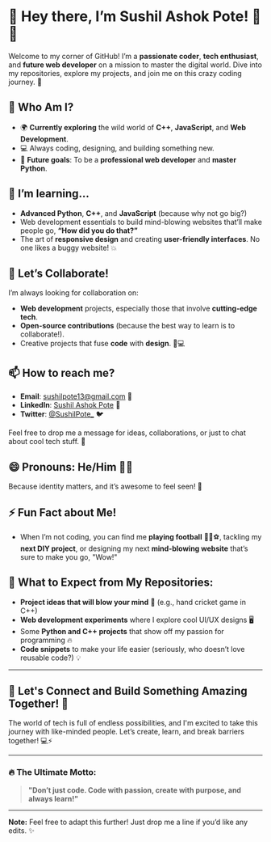 # 👋 Hey there, I’m Sushil Ashok Pote! 👾✨

Welcome to my corner of GitHub! I’m a **passionate coder**, **tech enthusiast**, and **future web developer** on a mission to master the digital world. Dive into my repositories, explore my projects, and join me on this crazy coding journey. 🚀

## 👀 Who Am I?

* 🌍 **Currently exploring** the wild world of **C++**, **JavaScript**, and **Web Development**.
* 💻 Always coding, designing, and building something new.
* 🚀 **Future goals**: To be a **professional web developer** and **master Python**.

## 🌱 I’m learning...

* **Advanced Python**, **C++**, and **JavaScript** (because why not go big?)
* Web development essentials to build mind-blowing websites that’ll make people go, **“How did you do that?”**
* The art of **responsive design** and creating **user-friendly interfaces**. No one likes a buggy website! 💥

## 💞️ Let’s Collaborate!

I’m always looking for collaboration on:

* **Web development** projects, especially those that involve **cutting-edge tech**.
* **Open-source contributions** (because the best way to learn is to collaborate!).
* Creative projects that fuse **code** with **design**. 🎨💻

## 📫 How to reach me?

* **Email**: [sushilpote13@gmail.com](mailto:sushilpote13@gmail.com) 📧
* **LinkedIn**: [Sushil Ashok Pote](https://www.linkedin.com/in/sushilpote) 🔗
* **Twitter**: [@SushilPote\_](https://x.com/SushilPote13) 🐦

Feel free to drop me a message for ideas, collaborations, or just to chat about cool tech stuff. 👾

## 😄 Pronouns: He/Him 🙋‍♂️

Because identity matters, and it’s awesome to feel seen! 🌈

## ⚡ Fun Fact about Me!

* When I’m not coding, you can find me **playing football** 🏃‍♂️⚽, tackling my **next DIY project**, or designing my next **mind-blowing website** that’s sure to make you go, "Wow!"

## 🌟 What to Expect from My Repositories:

* **Project ideas that will blow your mind** 🤯 (e.g., hand cricket game in C++)
* **Web development experiments** where I explore cool UI/UX designs 🖥️
* Some **Python and C++ projects** that show off my passion for programming 🔥
* **Code snippets** to make your life easier (seriously, who doesn’t love reusable code?) 💡

---

## 👾 Let's Connect and Build Something Amazing Together! 🚀

The world of tech is full of endless possibilities, and I'm excited to take this journey with like-minded people. Let’s create, learn, and break barriers together! 💻⚡

---

### 🔥 The Ultimate Motto:

> **"Don’t just code. Code with passion, create with purpose, and always learn!"**

---

**Note:** Feel free to adapt this further! Just drop me a line if you’d like any edits. ✨
